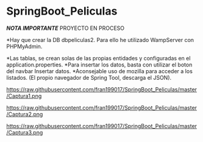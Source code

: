 # SpringBoot_Peliculas
***NOTA IMPORTANTE***  PROYECTO EN PROCESO

*Hay que crear la DB dbpeliculas2. Para ello he utilizado WampServer con PHPMyAdmin.

*Las tablas, se crean solas de las propias entidades y configuradas en el application.properties.
*Para insertar los datos, basta con utilizar el boton del navbar Insertar datos.
*Aconsejable uso de mozilla para acceder a los listados. (El propio navegador de Spring Tool,  descarga el JSON).


https://raw.githubusercontent.com/fran199017/SpringBoot_Peliculas/master/Captura1.png

https://raw.githubusercontent.com/fran199017/SpringBoot_Peliculas/master/Captura2.png

https://raw.githubusercontent.com/fran199017/SpringBoot_Peliculas/master/Captura3.png
